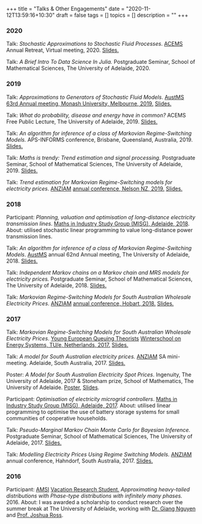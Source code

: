 +++
title = "Talks & Other Engagements"
date = "2020-11-12T13:59:16+10:30"
draft = false
tags = []
topics = []
description = ""
+++

### 2020
Talk: *Stochastic Approximations to Stochastic Fluid Processes*. [ACEMS](https://acems.org.au/home) Annual Retreat, Virtual meeting, 2020. [Slides.](static/slides/ACEMS20.pdf)

Talk: *A Brief Intro To Data Science In Julia.* Postgraduate Seminar, School of Mathematical Sciences, The University of Adelaide, 2020.

### 2019
Talk: *Approximations to Generators of Stochastic Fluid Models*. [AustMS](https://austms.org.au/) [63rd Annual meeting, Monash University, Melbourne, 2019.](https://austms.org.au/meetings/annual-conferences/2019/) [Slides.](static/slides/AustMS19.pdf)

Talk: *What do probability, disease and energy have in common?* ACEMS Free Public Lecture, The University of Adelaide, 2019. [Slides.](static/slides/ACEMSPubLec.pdf)

Talk: *An algorithm for inference of a class of Markovian Regime-Switching Models.* APS-INFORMS conference, Brisbane, Queensland, Australia, 2019. [Slides.](static/slides/APSINFORMS19.pdf)

Talk: *Maths is trendy: Trend estimation and signal processing.* Postgraduate Seminar, School of Mathematical Sciences, The University of Adelaide, 2019. [Slides.](static/slides/PGSeminar19.pdf)

Talk: *Trend estimation for Markovian Regime-Switching models for electricity prices*. [ANZIAM](https://www.anziam.org.au/) [annual conference, Nelson NZ, 2019.](https://sms.wgtn.ac.nz/Events/ANZIAM2019/) [Slides.](static/slides/ANZIAM19.pdf)

### 2018
Participant: *Planning, valuation and optimisation of long-distance electricity transmission lines*. [Maths in Industry Study Group (MISG), Adelaide, 2018](https://mathsinindustry.com/about/misg-2018/). About: utilised stochastic linear programming to value long-distance power transmission lines.

Talk: *An algorithm for inference of a class of Markovian Regime-Switching Models*. [AustMS](https://austms.org.au/) annual 62nd Annual meeting, The University of Adelaide, 2018. [Slides.](static/slides/AustMS18.pdf)

Talk: *Independent Markov chains on a Markov chain and MRS models for electricity prices.* Postgraduate Seminar, School of Mathematical Sciences, The University of Adelaide, 2018. [Slides.](static/slides/PGSeminar18.pdf)

Talk: *Markovian Regime-Switching Models for South Australian Wholesale Electricity Prices*. [ANZIAM](https://www.anziam.org.au/) [annual conference, Hobart, 2018.](http://www.maths.utas.edu.au/anziam2018/) [Slides.](static/slides/Hobart18.pdf)

### 2017
Talk: *Markovian Regime-Switching Models for South Australian Wholesale Electricity Prices*. [Young European Queuing Theorists](https://www.eurandom.tue.nl/yeqt-series/) [Winterschool on Energy Systems, TU/e, Netherlands, 2017.](https://www.eurandom.tue.nl/event/yeqt-xi-winter-school-on-energy-systems/) [Slides.](static/slides/YEQT.pdf)

Talk: *A model for South Australian electricity prices.* [ANZIAM](https://www.anziam.org.au/) SA mini-meeting. Adelaide, South Australia, 2017. [Slides.](static/slides/ANZIAM17minimeeting.pdf)

Poster: *A Model for South Australian Electricity Spot Prices*. Ingenuity, The University of Adelaide, 2017 & Stoneham prize, School of Mathematics, The University of Adelaide. [Poster](static/slides/ANZIAM17stonehamposter.pdf), [Slides](static/slides/ANZIAM17stonehamslides.pdf).

Participant: *Optimisation of electricity microgrid controllers*. [Maths in Industry Study Group (MISG), Adelaide, 2017](https://mathsinindustry.com/about/misg-2017/). About: utilised linear programming to optimise the use of battery storage systems for small communities of cooperative households.

Talk: *Pseudo-Marginal Markov Chain Monte Carlo for Bayesian Inference.* Postgraduate Seminar, School of Mathematical Sciences, The University of Adelaide, 2017. [Slides.](static/slides/PGSeminar17.pdf)

Talk: *Modelling Electricity Prices Using Regime Switching Models.* [ANZIAM](https://www.anziam.org.au/) annual conference, Hahndorf, South Australia, 2017. [Slides.](static/slides/ANZIAM17.pdf)

### 2016
Participant: [AMSI](https://amsi.org.au/) [Vacation Research Student.](https://vrs.amsi.org.au/) *Approximating heavy-tailed distributions with Phase-type distributions with infinitely many phases.* 2016. About: I was awarded a scholarship to conduct research over the summer break at The University of Adelaide, working with [Dr. Giang Nguyen](https://www.giangthunguyen.com/) and [Prof. Joshua Ross](https://scholar.google.com.au/citations?user=ZajJ9KEAAAAJ&hl=en).
